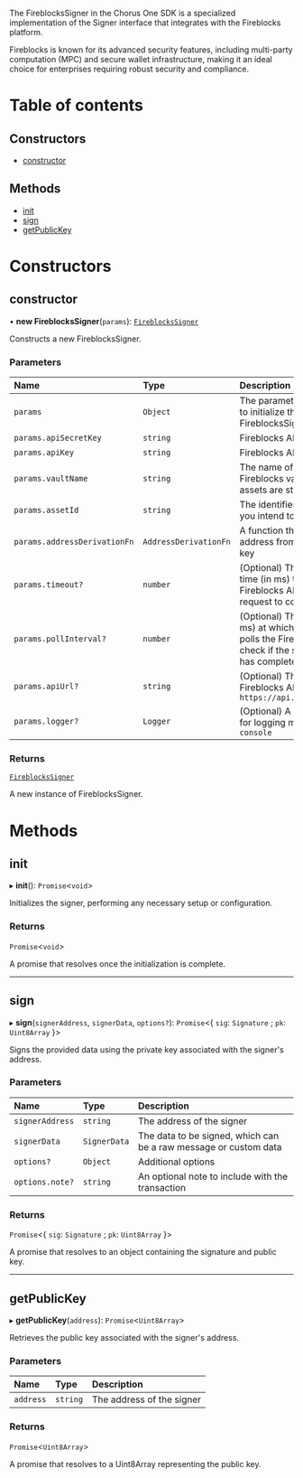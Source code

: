 The FireblocksSigner in the Chorus One SDK is a specialized implementation of the Signer interface that integrates
with the Fireblocks platform.

Fireblocks is known for its advanced security features, including multi-party computation (MPC) and secure wallet
infrastructure, making it an ideal choice for enterprises requiring robust security and compliance.

# Table of contents

## Constructors

- [constructor](signer_fireblocks_src.FireblocksSigner.md#constructor)

## Methods

- [init](signer_fireblocks_src.FireblocksSigner.md#init)
- [sign](signer_fireblocks_src.FireblocksSigner.md#sign)
- [getPublicKey](signer_fireblocks_src.FireblocksSigner.md#getpublickey)

# Constructors

## constructor

• **new FireblocksSigner**(`params`): [`FireblocksSigner`](signer_fireblocks_src.FireblocksSigner.md)

Constructs a new FireblocksSigner.

### Parameters

| Name | Type | Description |
| :------ | :------ | :------ |
| `params` | `Object` | The parameters required to initialize the FireblocksSigner |
| `params.apiSecretKey` | `string` | Fireblocks API Secret key |
| `params.apiKey` | `string` | Fireblocks API Key |
| `params.vaultName` | `string` | The name of the Fireblocks vault where the assets are stored |
| `params.assetId` | `string` | The identifier for the asset you intend to manage |
| `params.addressDerivationFn` | `AddressDerivationFn` | A function that derives the address from the public key |
| `params.timeout?` | `number` | (Optional) The maximum time (in ms) to wait for the Fireblocks API sign request to complete |
| `params.pollInterval?` | `number` | (Optional) The interval (in ms) at which the signer polls the Fireblocks API to check if the sign request has completed |
| `params.apiUrl?` | `string` | (Optional) The URL of the Fireblocks API, defaults to `https://api.fireblocks.io` |
| `params.logger?` | `Logger` | (Optional) A logger to use for logging messages, i.e `console` |

### Returns

[`FireblocksSigner`](signer_fireblocks_src.FireblocksSigner.md)

A new instance of FireblocksSigner.

# Methods

## init

▸ **init**(): `Promise`\<`void`\>

Initializes the signer, performing any necessary setup or configuration.

### Returns

`Promise`\<`void`\>

A promise that resolves once the initialization is complete.

___

## sign

▸ **sign**(`signerAddress`, `signerData`, `options?`): `Promise`\<\{ `sig`: `Signature` ; `pk`: `Uint8Array`  }\>

Signs the provided data using the private key associated with the signer's address.

### Parameters

| Name | Type | Description |
| :------ | :------ | :------ |
| `signerAddress` | `string` | The address of the signer |
| `signerData` | `SignerData` | The data to be signed, which can be a raw message or custom data |
| `options?` | `Object` | Additional options |
| `options.note?` | `string` | An optional note to include with the transaction |

### Returns

`Promise`\<\{ `sig`: `Signature` ; `pk`: `Uint8Array`  }\>

A promise that resolves to an object containing the signature and public key.

___

## getPublicKey

▸ **getPublicKey**(`address`): `Promise`\<`Uint8Array`\>

Retrieves the public key associated with the signer's address.

### Parameters

| Name | Type | Description |
| :------ | :------ | :------ |
| `address` | `string` | The address of the signer |

### Returns

`Promise`\<`Uint8Array`\>

A promise that resolves to a Uint8Array representing the public key.
